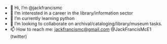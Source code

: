 - 👋 Hi, I’m @jackfrancismc
- 👀 I’m interested in a career in the library/information sector
- 🌱 I’m currently learning python
- 💞️ I’m looking to collaborate on archival/cataloging/library/museum tasks.
- 📫 How to reach me: jackfrancismc@gmail.com
                       @JackFrancisMcE1 (twitter)

<!---
jackfrancismc/jackfrancismc is a ✨ special ✨ repository because its `README.md` (this file) appears on your GitHub profile.
You can click the Preview link to take a look at your changes.
--->
